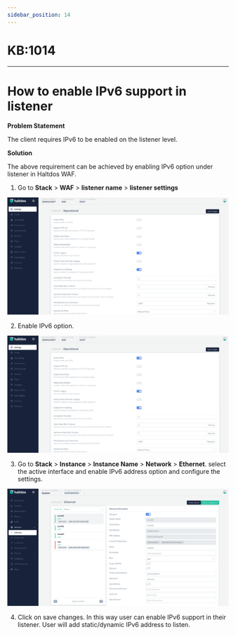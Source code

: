 ```yaml
---
sidebar_position: 14
---
```


# KB:1014
-------------

# How to enable IPv6 support in listener

**Problem Statement**

The client requires IPv6 to be enabled on the listener level.

**Solution**

The above requirement can be achieved by enabling IPv6 option under listener in Haltdos WAF.

1. Go to **Stack** > **WAF** > **listener name** > **listener settings**

![kb-1014](/img/waf/kb/v2/setting_kb_1014_1.png)

2. Enable IPv6 option.

![kb-1014](/img/waf/kb/v2/setting1_kb_1014_2.png)

3. Go to **Stack** > **Instance** > **Instance Name** > **Network** > **Ethernet**. select the active interface and enable IPv6 address option and configure the settings.

![kb-1014](/img/waf/kb/v2/ethernet_kb_1014_3.png)

4. Click on save changes.
In this way user can enable IPv6 support in their listener. User will add static/dynamic IPv6 address to listen.